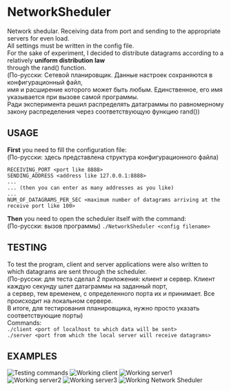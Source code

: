 # NetworkSheduler
Network shedular. Receiving data from port and sending to the appropriate servers for even load.  
All settings must be written in the config file.  
For the sake of experiment, I decided to distribute datagrams according to a relatively **uniform distribution law**  
through the rand() function.  
(По-русски: Сетевой планировщик. Данные настроек сохраняются в конфигурационный файл,  
имя и расширение которого может быть любым. Единственное, его имя указывается при вызове самой программы.  
Ради эксперимента решил распределять датаграммы по равномерному закону распределения через соответствующую функцию rand())

## USAGE
**First** you need to fill the configuration file:  
(По-русски: здесь представлена структура конфигурационного файла)
```
RECEIVING_PORT <port like 8888>
SENDING_ADDRESS <address like 127.0.0.1:8888>  
...  
... (then you can enter as many addresses as you like)  
...  
NUM_OF_DATAGRAMS_PER_SEC <maximum number of datagrams arriving at the receive port like 100>
```  
**Then** you need to open the scheduler itself with the command:  
(По-русски: вызов программы)
```./NetworkSheduler <config filename>``` 

## TESTING
To test the program, client and server applications were also written to which datagrams are sent through the scheduler.  
(По-русски: для теста сделал 2 приложения: клиент и сервер. Клиент каждую секунду шлет датаграммы на заданный порт,  
а сервер, тем временем, с определенного порта их и принимает. Все происходит на локальном сервере.  
В итоге, для тестирования планировщика, нужно просто указать соответствующие порты)  
Commands:  
```./client <port of localhost to which data will be sent>```  
```./server <port from which the local server will receive datagrams>```

## EXAMPLES
<image src="/images/testing_commands.png" alt="Testing commands">
<image src="/images/working_client.png" alt="Working client">
<image src="/images/working_server1.png" alt="Working server1">
<image src="/images/working_server2.png" alt="Working server2">
<image src="/images/working_server3.png" alt="Working server3">
<image src="/images/working_sheduler.png" alt="Working Network Sheduler">
